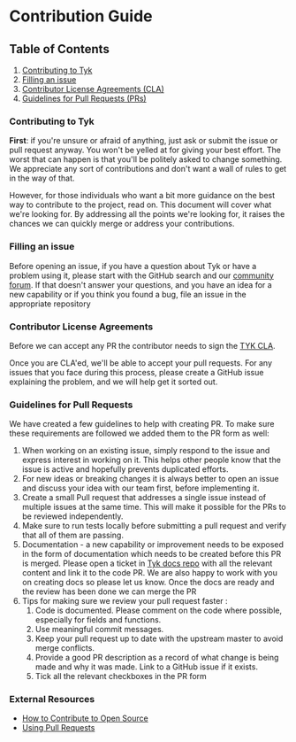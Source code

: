 # Contribution Guide

## Table of Contents
1. [Contributing to Tyk](#contributing-to-tyk)
2. [Filling an issue](#filling-an-issue)
3. [Contributor License Agreements (CLA)](#contributor-license-agreements)
4. [Guidelines for Pull Requests (PRs)](#guidelines-for-pull-requests)

### Contributing to Tyk
**First**: if you're unsure or afraid of anything, just ask or submit the issue or pull request anyway. You won't be yelled at for giving your best effort. The worst that can happen is that you'll be politely asked to change something. We appreciate any sort of contributions and don't want a wall of rules to get in the way of that.

However, for those individuals who want a bit more guidance on the best way to contribute to the project, read on. This document will cover what we're looking for. By addressing all the points we're looking for, it raises the chances we can quickly merge or address your contributions.

### Filling an issue 
Before opening an issue, if you have a question about Tyk or have a problem using it, please
start with the GitHub search and our [community forum](https://community.tyk.io). 
If that doesn't answer your questions, and you have an idea for a new capability  or if you think you found a bug, file an
issue in the appropriate repository

### Contributor License Agreements

Before we can accept any PR the contributor needs to sign the [TYK CLA](https://github.com/TykTechnologies/tyk/blob/master/CLA.md).

Once you are CLA'ed, we'll be able to accept your pull requests. For any issues that you face during this process, please create a GitHub issue explaining the problem, and we will help get it sorted out.

### Guidelines for Pull Requests
We have created a few guidelines to help with creating PR. To make sure these requirements are followed we added them to the PR form as well:

1. When working on an existing issue, simply respond to the issue and express interest in working on it.  This helps other people know that the issue is active and hopefully prevents duplicated efforts.
2. For new ideas or breaking changes it is always better to open an issue and discuss your idea with our team first, before implementing it.
3. Create a small Pull request that addresses a single issue instead of multiple issues at the same time. This will make it possible for the PRs to be reviewed independently.
5. Make sure to run tests locally before submitting a pull request and verify that all of them are passing.
6. Documentation - a new capability or improvement needs to be exposed in the form of documentation which needs to be created before this PR is merged. Please open a ticket in [Tyk docs repo](https://github.com/TykTechnologies/tyk-docs/issues/new?assignees=&labels=enhancement&template=feature_request.md&title=) with all the relevant content and link it to the code PR. We are also happy to work with you on creating docs so please let us know. Once the docs are ready and the review has been done we can merge the PR
7. Tips for making sure we review your pull request faster :
    1. Code is documented. Please comment on the code where possible, especially for fields and functions.
    2. Use meaningful commit messages.
    3. Keep your pull request up to date with the upstream master to avoid merge conflicts.
    4. Provide a good PR description as a record of what change is being made and why it was made. Link to a GitHub issue if it exists.
    5. Tick all the relevant checkboxes in the PR form

### External Resources
- [How to Contribute to Open Source](https://opensource.guide/how-to-contribute/)
- [Using Pull Requests](https://help.github.com/articles/about-pull-requests/)